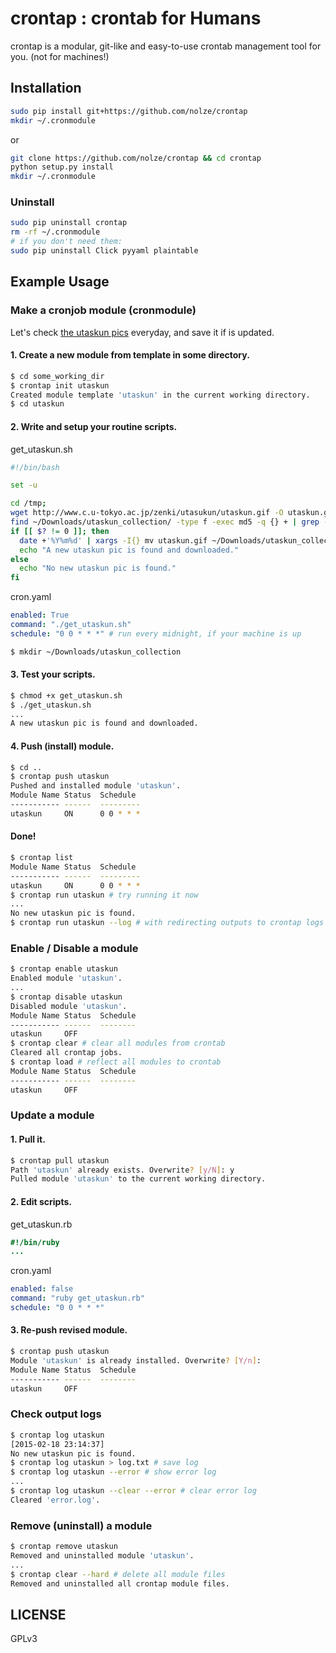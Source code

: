 crontap : crontab for Humans
====

crontap is a modular, git-like and easy-to-use crontab management tool for you. (not for machines!)

Installation
----

```bash
sudo pip install git+https://github.com/nolze/crontap
mkdir ~/.cronmodule
```

or

```bash
git clone https://github.com/nolze/crontap && cd crontap
python setup.py install
mkdir ~/.cronmodule
```


### Uninstall

```bash
sudo pip uninstall crontap
rm -rf ~/.cronmodule
# if you don't need them:
sudo pip uninstall Click pyyaml plaintable
```

Example Usage
----

### Make a cronjob module (cronmodule)

Let's check [the utaskun pics](http://www.c.u-tokyo.ac.jp/zenki/utasukun/index.html) everyday, and save it if is updated.

#### 1. Create a new module from template in some directory.

```bash
$ cd some_working_dir
$ crontap init utaskun
Created module template 'utaskun' in the current working directory.
$ cd utaskun
```

#### 2. Write and setup your routine scripts.

get_utaskun.sh
```bash
#!/bin/bash

set -u

cd /tmp;
wget http://www.c.u-tokyo.ac.jp/zenki/utasukun/utaskun.gif -O utaskun.gif
find ~/Downloads/utaskun_collection/ -type f -exec md5 -q {} + | grep -sqE `md5 -q utaskun.gif`
if [[ $? != 0 ]]; then
  date +'%Y%m%d' | xargs -I{} mv utaskun.gif ~/Downloads/utaskun_collection/{}.gif
  echo "A new utaskun pic is found and downloaded."
else
  echo "No new utaskun pic is found."
fi
```

cron.yaml
```yaml
enabled: True
command: "./get_utaskun.sh"
schedule: "0 0 * * *" # run every midnight, if your machine is up
```

```bash
$ mkdir ~/Downloads/utaskun_collection
```

#### 3. Test your scripts.

```bash
$ chmod +x get_utaskun.sh
$ ./get_utaskun.sh
...
A new utaskun pic is found and downloaded.
```

#### 4. Push (install) module.

```bash
$ cd ..
$ crontap push utaskun
Pushed and installed module 'utaskun'.
Module Name Status  Schedule
----------- ------  ---------
utaskun     ON      0 0 * * *
```

#### Done!

```bash
$ crontap list
Module Name Status  Schedule
----------- ------  ---------
utaskun     ON      0 0 * * *
$ crontap run utaskun # try running it now
...
No new utaskun pic is found.
$ crontap run utaskun --log # with redirecting outputs to crontap logs
```

### Enable / Disable a module

```bash
$ crontap enable utaskun
Enabled module 'utaskun'.
...
$ crontap disable utaskun
Disabled module 'utaskun'.
Module Name Status  Schedule
----------- ------  --------
utaskun     OFF
$ crontap clear # clear all modules from crontab
Cleared all crontap jobs.
$ crontap load # reflect all modules to crontab
Module Name Status  Schedule
----------- ------  --------
utaskun     OFF
```


### Update a module

#### 1. Pull it.

```bash
$ crontap pull utaskun
Path 'utaskun' already exists. Overwrite? [y/N]: y
Pulled module 'utaskun' to the current working directory.
```

#### 2. Edit scripts.

get_utaskun.rb
```ruby
#!/bin/ruby
...
```

cron.yaml
```yaml
enabled: false
command: "ruby get_utaskun.rb"
schedule: "0 0 * * *"
```

#### 3. Re-push revised module.

```bash
$ crontap push utaskun
Module 'utaskun' is already installed. Overwrite? [Y/n]: 
Module Name Status  Schedule
----------- ------  --------
utaskun     OFF
```

### Check output logs

```bash
$ crontap log utaskun
[2015-02-18 23:14:37]
No new utaskun pic is found.
$ crontap log utaskun > log.txt # save log
$ crontap log utaskun --error # show error log
...
$ crontap log utaskun --clear --error # clear error log
Cleared 'error.log'.
```

### Remove (uninstall) a module

```bash
$ crontap remove utaskun
Removed and uninstalled module 'utaskun'.
...
$ crontap clear --hard # delete all module files
Removed and uninstalled all crontap module files.
```

LICENSE
----

GPLv3

